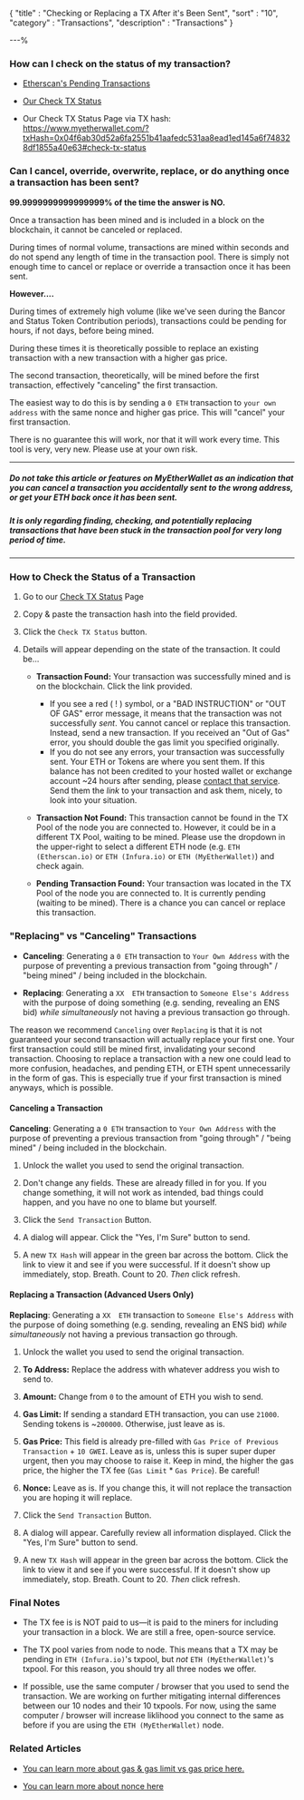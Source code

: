 {
"title"       : "Checking or Replacing a TX After it's Been Sent",
"sort"        : "10",
"category"    : "Transactions",
"description" : "Transactions"
}

---%


### How can I check on the status of my transaction?

- [Etherscan's Pending Transactions](https://etherscan.io/txsPending)

- [Our Check TX Status](https://www.myetherwallet.com/#check-tx-status)

- Our Check TX Status Page via TX hash: https://www.myetherwallet.com/?txHash=0x04f6ab30d52a6fa2551b41aafedc531aa8ead1ed145a6f748328df1855a40e63#check-tx-status


### Can I cancel, override, overwrite, replace, or do anything once a transaction has been sent?

**99.9999999999999999% of the time the answer is NO.**

Once a transaction has been mined and is included in a block on the blockchain, it cannot be canceled or replaced.

During times of normal volume, transactions are mined within seconds and do not spend any length of time in the transaction pool. There is simply not enough time to cancel or replace or override a transaction once it has been sent.

**However....**

During times of extremely high volume (like we've seen during the Bancor and Status Token Contribution periods), transactions could be pending for hours, if not days, before being mined.

During these times it is theoretically possible to replace an existing transaction with a new transaction with a higher gas price.

The second transaction, theoretically, will be mined before the first transaction, effectively "canceling" the first transaction.

The easiest way to do this is by sending a `0 ETH` transaction to `your own address` with the same nonce and higher gas price. This will "cancel" your first transaction.

There is no guarantee this will work, nor that it will work every time. This tool is very, very new. Please use at your own risk.

---

##### Do not take this article or features on MyEtherWallet as an indication that you can cancel a transaction you accidentally sent to the wrong address, or get your ETH back once it has been sent.

##### It is **only** regarding finding, checking, and potentially replacing transactions that have been stuck in the transaction pool for very long period of time.

---

### How to Check the Status of a Transaction

1. Go to our [Check TX Status](https://www.myetherwallet.com/#check-tx-status) Page

2. Copy & paste the transaction hash into the field provided.

3. Click the `Check TX Status` button.

4. Details will appear depending on the state of the transaction. It could be...

    - **Transaction Found:** Your transaction was successfully mined and is on the blockchain. Click the link provided.
        - If you see a red ( ! ) symbol, or a "BAD INSTRUCTION" or "OUT OF GAS" error message, it means that the transaction was not successfully *sent*. You cannot cancel or replace this transaction. Instead, send a new transaction. If you received an "Out of Gas" error, you should double the gas limit you specified originally.
        - If you do not see any errors, your transaction was successfully sent. Your ETH or Tokens are where you sent them. If this balance has not been credited to your hosted wallet or exchange account ~24 hours after sending, please [contact that service](https://myetherwallet.groovehq.com/knowledge_base/topics/i-have-a-question-but-its-not-about-myetherwallet-dot-com-what-do-i-do). Send them the *link* to your transaction and ask them, nicely, to look into your situation.

    - **Transaction Not Found:** This transaction cannot be found in the TX Pool of the node you are connected to. However, it could be in a different TX Pool, waiting to be mined. Please use the dropdown in the upper-right to select a different ETH node (e.g. `ETH (Etherscan.io)` or `ETH (Infura.io)` or `ETH (MyEtherWallet)`) and check again.

    - **Pending Transaction Found:** Your transaction was located in the TX Pool of the node you are connected to. It is currently pending (waiting to be mined). There is a chance you can cancel or replace this transaction.



### "Replacing" vs "Canceling" Transactions

- **Canceling**: Generating a `0 ETH` transaction to `Your Own Address` with the purpose of preventing a previous transaction from "going through" / "being mined" / being included in the blockchain.

- **Replacing**: Generating a `XX  ETH` transaction to `Someone Else's Address` with the purpose of doing something (e.g. sending, revealing an ENS bid) *while simultaneously* not having a previous transaction go through.

The reason we recommend `Canceling` over  `Replacing` is that it is not guaranteed your second transaction will actually replace your first one. Your first transaction could still be mined first, invalidating your second transaction. Choosing to replace a transaction with a new one could lead to more confusion, headaches, and pending ETH, or ETH spent unnecessarily in the form of gas. This is especially true if your first transaction is mined anyways, which is possible.


#### Canceling a Transaction

**Canceling**: Generating a `0 ETH` transaction to `Your Own Address` with the purpose of preventing a previous transaction from "going through" / "being mined" / being included in the blockchain.

1. Unlock the wallet you used to send the original transaction.

2. Don't change any fields. These are already filled in for you. If you change something, it will not work as intended, bad things could happen, and you have no one to blame but yourself.

3. Click the `Send Transaction` Button.

4. A dialog will appear. Click the "Yes, I'm Sure" button to send.

5. A new `TX Hash` will appear in the green bar across the bottom. Click the link to view it and see if you were successful. If it doesn't show up immediately, stop. Breath. Count to 20. *Then* click refresh.

#### Replacing a Transaction (Advanced Users Only)

**Replacing**: Generating a `XX  ETH` transaction to `Someone Else's Address` with the purpose of doing something (e.g. sending, revealing an ENS bid) *while simultaneously* not having a previous transaction go through.

1. Unlock the wallet you used to send the original transaction.

2. **To Address:** Replace the address with whatever address you wish to send to.

3. **Amount:** Change from `0` to the amount of ETH you wish to send.

4. **Gas Limit:** If sending a standard ETH transaction, you can use `21000`. Sending tokens is ~`200000`. Otherwise, just leave as is.

5. **Gas Price:** This field is already pre-filled  with `Gas Price of Previous Transaction` + `10 GWEI`. Leave as is, unless this is super super duper urgent, then you may choose to raise it. Keep in mind, the higher the gas price, the higher the TX fee (`Gas Limit` * `Gas Price`). Be careful!

6. **Nonce:** Leave as is. If you change this, it will not replace the transaction you are hoping it will replace.

7. Click the `Send Transaction` Button.

8. A dialog will appear. Carefully review all information displayed. Click the "Yes, I'm Sure" button to send.

9. A new `TX Hash` will appear in the green bar across the bottom. Click the link to view it and see if you were successful. If it doesn't show up immediately, stop. Breath. Count to 20. *Then* click refresh.



### Final Notes

- The TX fee is is NOT paid to us—it is paid to the miners for including your transaction in a block. We are still a free, open-source service.

- The TX pool varies from node to node. This means that a TX may be pending in `ETH (Infura.io)`'s txpool, but *not* `ETH (MyEtherWallet)`'s txpool. For this reason, you should try all three nodes we offer.

- If possible, use the same computer / browser that you used to send the transaction. We are working on further mitigating internal differences between our 10 nodes and their 10 txpools. For now, using the same computer / browser will increase liklihood you connect to the same as before if you are using the `ETH (MyEtherWallet)` node.


### Related Articles

- [You can learn more about gas & gas limit vs gas price here.](https://myetherwallet.groovehq.com/knowledge_base/topics/what-is-gas)

- [You can learn more about nonce here](https://myetherwallet.groovehq.com/knowledge_base/topics/what-is-nonce)

